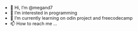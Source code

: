 - 👋 Hi, I’m @megand7
- 👀 I’m interested in programming
- 🌱 I’m currently learning on odin project and freecodecamp
- 📫 How to reach me ...
